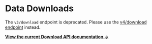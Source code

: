 # Data Downloads

The `v3/download` endpoint is deprecated. Please use the [v4/download endpoint](/4.x/endpoints/download) instead.

**[View the current Download API documentation →](/4.x/endpoints/download)**